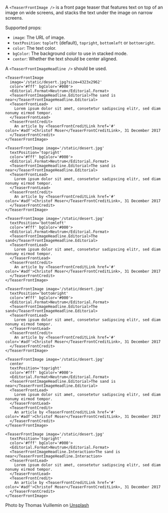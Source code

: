 A `<TeaserFrontImage />` is a front page teaser that features text on top of an image on wide screens, and stacks the text under the image on narrow screens.

Supported props:
- `image`: The URL of image.
- `textPosition`: `topleft` (default), `topright`, `bottomleft` or `bottomright`.
- `color`: The text color.
- `bgColor`: The background color to use in stacked mode.
- `center`: Whether the text should be center aligned.

A `<TeaserFrontImageHeadline />` should be used.

```react
<TeaserFrontImage
  image='/static/desert.jpg?size=4323x2962'
  color='#fff' bgColor='#000'>
  <Editorial.Format>Neutrum</Editorial.Format>
  <TeaserFrontImageHeadline.Editorial>The sand is near</TeaserFrontImageHeadline.Editorial>
  <TeaserFrontLead>
    Lorem ipsum dolor sit amet, consetetur sadipscing elitr, sed diam nonumy eirmod tempor.
  </TeaserFrontLead>
  <TeaserFrontCredit>
    An article by <TeaserFrontCreditLink href='#' color='#adf'>Christof Moser</TeaserFrontCreditLink>, 31 December 2017
  </TeaserFrontCredit>
</TeaserFrontImage>
```

```react
<TeaserFrontImage image='/static/desert.jpg'
  textPosition='topright'
  color='#fff' bgColor='#000'>
  <Editorial.Format>Neutrum</Editorial.Format>
  <TeaserFrontImageHeadline.Editorial>The sand is near</TeaserFrontImageHeadline.Editorial>
  <TeaserFrontLead>
    Lorem ipsum dolor sit amet, consetetur sadipscing elitr, sed diam nonumy eirmod tempor.
  </TeaserFrontLead>
  <TeaserFrontCredit>
    An article by <TeaserFrontCreditLink href='#' color='#adf'>Christof Moser</TeaserFrontCreditLink>, 31 December 2017
  </TeaserFrontCredit>
</TeaserFrontImage>
```

```react
<TeaserFrontImage image='/static/desert.jpg'
  textPosition='bottomleft'
  color='#fff' bgColor='#000'>
  <Editorial.Format>Neutrum</Editorial.Format>
  <TeaserFrontImageHeadline.Editorial>The sand</TeaserFrontImageHeadline.Editorial>
  <TeaserFrontLead>
    Lorem ipsum dolor sit amet, consetetur sadipscing elitr, sed diam nonumy eirmod tempor.
  </TeaserFrontLead>
  <TeaserFrontCredit>
    An article by <TeaserFrontCreditLink href='#' color='#adf'>Christof Moser</TeaserFrontCreditLink>, 31 December 2017
  </TeaserFrontCredit>
</TeaserFrontImage>
```

```react
<TeaserFrontImage image='/static/desert.jpg'
  textPosition='bottomright'
  color='#fff' bgColor='#000'>
  <Editorial.Format>Neutrum</Editorial.Format>
  <TeaserFrontImageHeadline.Editorial>The sand</TeaserFrontImageHeadline.Editorial>
  <TeaserFrontLead>
    Lorem ipsum dolor sit amet, consetetur sadipscing elitr, sed diam nonumy eirmod tempor.
  </TeaserFrontLead>
  <TeaserFrontCredit>
    An article by <TeaserFrontCreditLink href='#' color='#adf'>Christof Moser</TeaserFrontCreditLink>, 31 December 2017
  </TeaserFrontCredit>
</TeaserFrontImage>
```

```react
<TeaserFrontImage image='/static/desert.jpg'
  center
  textPosition='topright' 
  color='#fff' bgColor='#000'>
  <Editorial.Format>Neutrum</Editorial.Format>
  <TeaserFrontImageHeadline.Editorial>The sand is near</TeaserFrontImageHeadline.Editorial>
  <TeaserFrontLead>
    Lorem ipsum dolor sit amet, consetetur sadipscing elitr, sed diam nonumy eirmod tempor.
  </TeaserFrontLead>
  <TeaserFrontCredit>
    An article by <TeaserFrontCreditLink href='#' color='#adf'>Christof Moser</TeaserFrontCreditLink>, 31 December 2017
  </TeaserFrontCredit>
</TeaserFrontImage>
```

```react
<TeaserFrontImage image='/static/desert.jpg'
  textPosition='topright'
  color='#fff' bgColor='#000'>
  <Editorial.Format>Neutrum</Editorial.Format>
  <TeaserFrontImageHeadline.Interaction>The sand is near</TeaserFrontImageHeadline.Interaction>
  <TeaserFrontLead>
    Lorem ipsum dolor sit amet, consetetur sadipscing elitr, sed diam nonumy eirmod tempor.
  </TeaserFrontLead>
  <TeaserFrontCredit>
    An article by <TeaserFrontCreditLink href='#' color='#adf'>Christof Moser</TeaserFrontCreditLink>, 31 December 2017
  </TeaserFrontCredit>
</TeaserFrontImage>
```

Photo by Thomas Vuillemin on [Unsplash](https://unsplash.com/photos/c1_K8Qfd_iQ)
